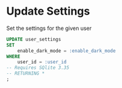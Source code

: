 # Update Settings

Set the settings for the given user

```sql
UPDATE user_settings
SET
    enable_dark_mode = :enable_dark_mode
WHERE
    user_id = :user_id
-- Requires SQlite 3.35
-- RETURNING *
;
```
